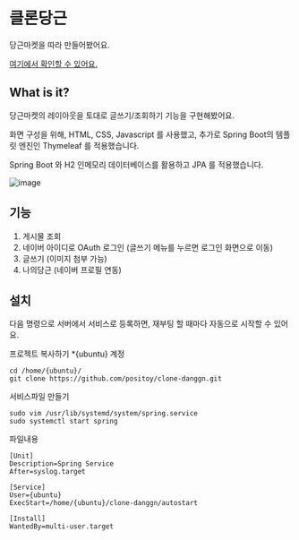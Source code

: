 # 클론당근

당근마켓을 따라 만들어봤어요.

[여기에서 확인할 수 있어요.](http://ec2-15-164-228-162.ap-northeast-2.compute.amazonaws.com:8080/goods)

## What is it?

당근마켓의 레이아웃을 토대로 글쓰기/조회하기 기능을 구현해봤어요.

화면 구성을 위해, HTML, CSS, Javascript 를 사용했고, 추가로 Spring Boot의 템플릿 엔진인 Thymeleaf 를 적용했습니다.

Spring Boot 와 H2 인메모리 데이터베이스를 활용하고 JPA 를 적용했습니다.

![image](https://user-images.githubusercontent.com/7664099/87956139-a143fe80-cae9-11ea-92bd-fbc510f96f59.png)

## 기능

1. 게시물 조회
2. 네이버 아이디로 OAuth 로그인 (글쓰기 메뉴를 누르면 로그인 화면으로 이동)
3. 글쓰기 (이미지 첨부 가능)
4. 나의당근 (네이버 프로필 연동)

## 설치

다음 명령으로 서버에서 서비스로 등록하면, 재부팅 할 때마다 자동으로 시작할 수 있어요.

프로젝트 복사하기 *{ubuntu} 계정

    cd /home/{ubuntu}/
    git clone https://github.com/positoy/clone-danggn.git
    

서비스파일 만들기

    sudo vim /usr/lib/systemd/system/spring.service
    sudo systemctl start spring

파일내용

    [Unit]
    Description=Spring Service
    After=syslog.target
    
    [Service]
    User={ubuntu}
    ExecStart=/home/{ubuntu}/clone-danggn/autostart
    
    [Install]
    WantedBy=multi-user.target

